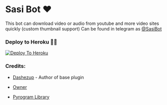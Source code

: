 # Sasi Bot ❤

This bot can download video or audio from youtube and more video sites quickly (custom thumbnail support) Can be found in telegram as [@SasiBot](https://t.me/SasiBot)

### Deploy to Heroku 🏃‍♂

[![Deploy To Heroku](https://www.herokucdn.com/deploy/button.svg)](https://heroku.com/deploy?template=https://github.com/thanuwasmith/Sasi-Bot)

### Credits:

- [Dashezup](https://github.com/dashezup) - Author of base plugin

- [Owner](https://t.me/MR_THANUWA)

- [Pyrogram Library](https://github.com/pyrogram/pyrogram)


